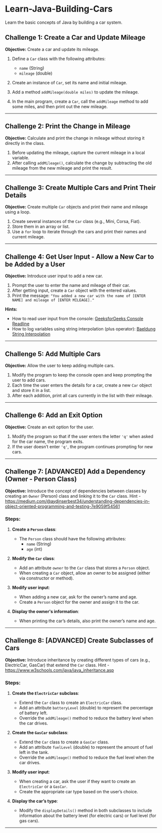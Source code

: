 # Learn-Java-Building-Cars
Learn the basic concepts of Java by building a car system.

## Challenge 1: Create a Car and Update Mileage
**Objective:** Create a car and update its mileage.

1. Define a `Car` class with the following attributes:
   - `name` (String)
   - `mileage` (double)

2. Create an instance of `Car`, set its name and initial mileage.
3. Add a method `addMileage(double miles)` to update the mileage.
4. In the main program, create a `Car`, call the `addMileage` method to add some miles, and then print out the new mileage.

---

## Challenge 2: Print the Change in Mileage
**Objective:** Calculate and print the change in mileage without storing it directly in the class.

1. Before updating the mileage, capture the current mileage in a local variable.
2. After calling `addMileage()`, calculate the change by subtracting the old mileage from the new mileage and print the result.

---

## Challenge 3: Create Multiple Cars and Print Their Details
**Objective:** Create multiple `Car` objects and print their name and mileage using a loop.

1. Create several instances of the `Car` class (e.g., Mini, Corsa, Fiat).
2. Store them in an array or list.
3. Use a `for` loop to iterate through the cars and print their names and current mileage.

---

## Challenge 4: Get User Input - Allow a New Car to be Added by a User
**Objective:** Introduce user input to add a new car.

1. Prompt the user to enter the name and mileage of their car.
2. After getting input, create a `Car` object with the entered values.
3. Print the message: `"You added a new car with the name of [ENTER NAME] and mileage of [ENTER MILEAGE]."`

**Hints:**
- How to read user input from the console: [GeeksforGeeks Console Readline](https://www.geeksforgeeks.org/console-readline-method-in-java-with-examples/)
- How to log variables using string interpolation (plus operator): [Baeldung String Interpolation](https://www.baeldung.com/java-string-interpolation)

---

## Challenge 5: Add Multiple Cars
**Objective:** Allow the user to keep adding multiple cars.

1. Modify the program to keep the console open and keep prompting the user to add cars.
2. Each time the user enters the details for a car, create a new `Car` object and store it in a list.
3. After each addition, print all cars currently in the list with their mileage.

---

## Challenge 6: Add an Exit Option
**Objective:** Create an exit option for the user.

1. Modify the program so that if the user enters the letter `'q'` when asked for the car name, the program exits.
2. If the user doesn’t enter `'q'`, the program continues prompting for new cars.

---

## Challenge 7: [ADVANCED] Add a Dependency (Owner - Person Class)
**Objective:** Introduce the concept of dependencies between classes by creating an `Owner` (Person) class and linking it to the `Car` class.
Hint - https://medium.com/@aydinserbest34/understanding-dependencies-in-object-oriented-programming-and-testing-7e9059f54561
### Steps:

1. **Create a `Person` class**:
   - The `Person` class should have the following attributes:
     - `name` (String)
     - `age` (int)

2. **Modify the `Car` class**:
   - Add an attribute `owner` to the `Car` class that stores a `Person` object.
   - When creating a `Car` object, allow an owner to be assigned (either via constructor or method).

3. **Modify user input**:
   - When adding a new car, ask for the owner’s name and age.
   - Create a `Person` object for the owner and assign it to the car.

4. **Display the owner's information**:
   - When printing the car’s details, also print the owner’s name and age.

---

## Challenge 8: [ADVANCED] Create Subclasses of Cars
**Objective:** Introduce inheritance by creating different types of cars (e.g., ElectricCar, GasCar) that extend the `Car` class.
Hint - https://www.w3schools.com/java/java_inheritance.asp

### Steps:

1. **Create the `ElectricCar` subclass**:
   - Extend the `Car` class to create an `ElectricCar` class.
   - Add an attribute `batteryLevel` (double) to represent the percentage of battery left.
   - Override the `addMileage()` method to reduce the battery level when the car drives.

2. **Create the `GasCar` subclass**:
   - Extend the `Car` class to create a `GasCar` class.
   - Add an attribute `fuelLevel` (double) to represent the amount of fuel left in the tank.
   - Override the `addMileage()` method to reduce the fuel level when the car drives.

3. **Modify user input**:
   - When creating a car, ask the user if they want to create an `ElectricCar` or a `GasCar`.
   - Create the appropriate car type based on the user’s choice.

4. **Display the car’s type**:
   - Modify the `displayDetails()` method in both subclasses to include information about the battery level (for electric cars) or fuel level (for gas cars).

---

